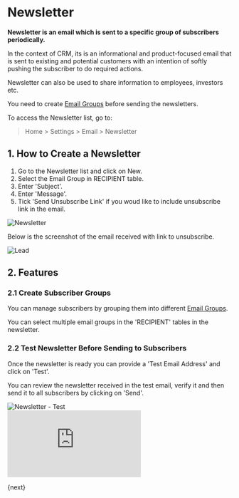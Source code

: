 <!-- add-breadcrumbs -->
# Newsletter

**Newsletter is an email which is sent to a specific group of subscribers periodically.**

In the context of CRM, its is an informational and product-focused email that is sent to existing and potential customers with an intention of softly pushing the subscriber to do required actions.

Newsletter can also be used to share information to employees, investors etc.

You need to create [Email Groups](/docs/user/manual/en/CRM/email_group) before sending the newsletters.

To access the Newsletter list, go to:
> Home > Settings > Email > Newsletter

## 1. How to Create a Newsletter
1. Go to the Newsletter list and click on New.
1. Select the Email Group in RECIPIENT table.
1. Enter 'Subject'.
1. Enter 'Message'.
1. Tick 'Send Unsubscribe Link' if you woud like to include unsubscribe link in the email.

<img class="screenshot" alt="Newsletter" src="{{docs_base_url}}/assets/img/crm/news_letter.gif">

Below is the screenshot of the email received with link to unsubscribe.

<img class="screenshot" alt="Lead" src="{{docs_base_url}}/assets/img/crm/newsletter.png">

## 2. Features

### 2.1 Create Subscriber Groups

You can manage subscribers by grouping them into different [Email Groups](/docs/user/manual/en/CRM/email_group).

You can select multiple email groups in the 'RECIPIENT' tables in the newsletter.

### 2.2 Test Newsletter Before Sending to Subscribers

Once the newsletter is ready you can provide a 'Test Email Address' and click on 'Test'.

You can review the newsletter received in the test email, verify it and then send it to all subscribers by clicking on 'Send'.

<img class="screenshot" alt="Newsletter - Test" src="{{docs_base_url}}/assets/img/crm/newsletter-test.png">

<div class="embed-container">
    <iframe src="https://www.youtube.com/embed/muLKsCrrDRo?rel=0" frameborder="0" allow="autoplay; encrypted-media" allowfullscreen>
    </iframe>
</div>

{next}
